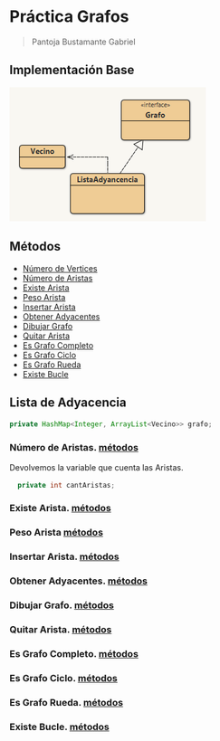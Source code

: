 # Práctica Grafos
> Pantoja Bustamante Gabriel
## Implementación Base

![Diagrama de Clases](./assets/diagramaG.png "Diagrama")

## Métodos 
- [Número de Vertices](#número-de-vertices)
- [Número de Aristas](#número-de-aristas)
- [Existe Arista](#existe-arista)
- [Peso Arista](#peso-arista)
- [Insertar Arista](#insertar-arista)
- [Obtener Adyacentes](#obtener-adyacentes)
- [Dibujar Grafo](#dibujar-grafo)
- [Quitar Arista](#quitar-arista)
- [Es Grafo Completo](#es-grafo-completo)
- [Es Grafo Ciclo](#es-grafo-ciclo)
- [Es Grafo Rueda](#es-grafo-rueda)
- [Existe Bucle](#existe-bucle)

## Lista de Adyacencia

```java
private HashMap<Integer, ArrayList<Vecino>> grafo;
```

### Número de Aristas. [métodos](#métodos)
Devolvemos la variable que cuenta las Aristas.
```java
  private int cantAristas;
```

### Existe Arista. [métodos](#métodos)
### Peso Arista [métodos](#métodos)
### Insertar Arista. [métodos](#métodos)
### Obtener Adyacentes. [métodos](#métodos)
### Dibujar Grafo. [métodos](#métodos)
### Quitar Arista. [métodos](#métodos)
### Es Grafo Completo. [métodos](#métodos)
### Es Grafo Ciclo. [métodos](#métodos)
### Es Grafo Rueda. [métodos](#métodos)
### Existe Bucle. [métodos](#métodos)


